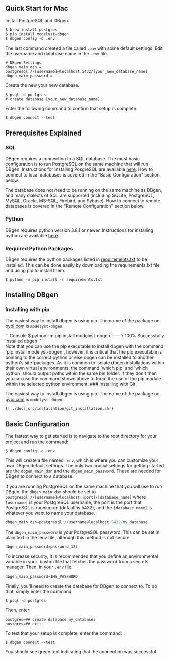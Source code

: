 <!--
   Copyright 2021 Modelyst LLC

   Licensed under the Apache License, Version 2.0 (the "License");
   you may not use this file except in compliance with the License.
   You may obtain a copy of the License at

       http://www.apache.org/licenses/LICENSE-2.0

   Unless required by applicable law or agreed to in writing, software
   distributed under the License is distributed on an "AS IS" BASIS,
   WITHOUT WARRANTIES OR CONDITIONS OF ANY KIND, either express or implied.
   See the License for the specific language governing permissions and
   limitations under the License.
 -->


## Quick Start for Mac

Install PostgreSQL and DBgen.

```Console
$ brew install postgres
$ pip install modelyst-dbgen
$ dbgen config -o .env
```

The last command created a file called `.env` with some default settings. Edit the username and database name in the `.env` file.

```
# DBgen Settings
dbgen_main_dsn = postgresql://[username]@localhost:5432/[your_new_database_name]
dbgen_main_password =
```

Create the new your new database.

```Console
$ psql -d postgres
# create database [your_new_database_name];
```

Enter the following command to confirm that setup is complete.

```Console
$ dbgen connect --test
```



## Prerequisites Explained

### SQL

DBgen requires a connection to a SQL database. The most basic configuration is to run PostgreSQL on the same machine that will run DBgen. Instructions for installing PosgreSQL are available <a href="https://www.postgresql.org/download/">here</a>. How to connect to local databases is covered in the "Basic Configuration" section below.

The database does not need to be running on the same machine as DBgen, and many dialects of SQL are supported (including SQLite, PostgreSQL, MySQL, Oracle, MS-SQL, Firebird, and Sybase). How to connect to remote databases is covered in the "Remote Configuration" section below.

### Python

DBgen requires python version 3.8.1 or newer. Instructions for installing python are available <a href="https://www.python.org/downloads/">here</a>.

### Required Python Packages

DBgen requires the python packages listed in <a href="https://github.com/modelyst/dbgen/blob/master/requirements.txt">requirements.txt</a> to be installed. This can be done easily by downloading the requirements.txt file and using pip to install them.

```Console
$ python -m pip install -r requirements.txt
```

## Installing DBgen

### Installing with pip

The easiest way to install dbgen is using pip. The name of the package on [pypi.com](https://pypi.org/project/modelyst-dbgen/) is `modelyst-dbgen`.

<div class="termy">
```Console
$ python -m pip install modelyst-dbgen
---> 100%
Successfully installed dbgen
```
</div>
Note that you can use the pip executable to install dbgen with the command `pip install modelyst-dbgen`, however, it is critical that the pip executable is pointing to the correct python or else dbgen can be installed to another python's site-packages. As it is common to isolate dbgen installations within their own virtual environments, the command `which pip` and `which python` should output paths within the same bin folder. If they don't then you can use the command shown above to force the use of the pip module within the selected python environment.
### Installing with Git

The easiest way to install dbgen is using pip. The name of the package on [pypi.com](https://pypi.org/project/modelyst-dbgen/) is `modelyst-dbgen`.

```Bash
{!../docs_src/installation/git_installation.sh!}
```

## Basic Configuration

The fastest way to get started is to navigate to the root directory for your project and run the command:

```Console
$ dbgen config -o .env
```

This will create a file named `.env`, which is where you can customize your own DBgen default settings. The only two crucial settings for getting started are the `dbgen_main_dsn` and the `dbgen_main_password`. These are needed for DBgen to connect to a database.

If you are running PostgreSQL on the same machine that you will use to run DBgen, the `dbgen_main_dsn` should be set to `postgresql://[username]@localhost:[port]/[database_name]` where `[username]` is your PostgreSQL username, the port is the port that PostgreSQL is running on (default is 5432), and the `[database_name]` is whatever you want to name your database.

```python
dbgen_main_dsn=postgresql://username@localhost:5432/my_database
```

The `dbgen_main_password` is your PostgreSQL password. This can be set in plain text in the .env file, although this method is not secure.

```python
dbgen_main_password=password_123
```

To increase security, it is recommended that you define an environmental variable in your .bashrc file that fetches the password from a secrets manager. Then, in your `.env` file:

```python
dbgen_main_password=$MY_PASSWORD
```

Finally, you'll need to create the database for DBgen to connect to. To do that, simply enter the command:

```Console
$ psql -d postgres
```

Then, enter:

```Postgres
postgres=## create database my_database;
postgres=## exit
```

To test that your setup is complete, enter the command:

```Console
$ dbgen connect --test
```

You should see green text indicating that the connection was successful.
